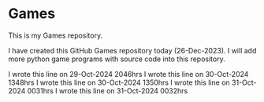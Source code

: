 # Games

This is my Games repository.

I have created this GitHub Games repository today (26-Dec-2023).
I will add more python game programs with source code into this repository. 

I wrote this line on 29-Oct-2024 2046hrs
I wrote this line on 30-Oct-2024 1348hrs
I wrote this line on 30-Oct-2024 1350hrs
I wrote this line on 31-Oct-2024 0031hrs
I wrote this line on 31-Oct-2024 0032hrs
